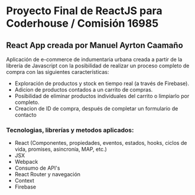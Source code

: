 # Proyecto Final de ReactJS para Coderhouse / Comisión 16985

## React App creada por Manuel Ayrton Caamaño

Aplicación de e-commerce de indumentaria urbana creada a partir de la librería de Javascript con la posibilidad de realizar un proceso completo de compra con las siguientes características:

- Exploración de productos y stock en tiempo real (a través de Firebase).
- Adicion de productos contados a un carrito de compras.
- Posibilidad de eliminar productos individuales del carrito o limpiarlo por completo.
- Creacion de ID de compra, después de completar un formulario de contacto



### Tecnologias, librerías y metodos aplicados:

- React (Componentes, propiedades, eventos, estados, hooks, ciclos de vida, promises, asincronía, MAP, etc.)
- JSX
- Webpack
- Consumo de API's
- React Router y navegación
- Context
- Firebase
